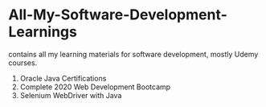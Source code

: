 # All-My-Software-Development-Learnings
contains all my learning materials for software development, mostly Udemy courses.

1. Oracle Java Certifications
2. Complete 2020 Web Development Bootcamp
3. Selenium WebDriver with Java 
